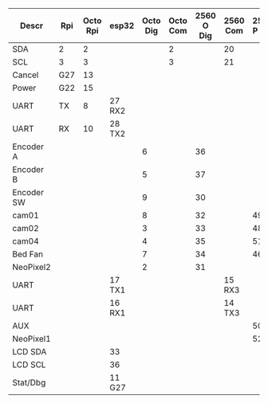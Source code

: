 | Descr      | Rpi | Octo Rpi | esp32  | Octo Dig | Octo Com | 2560 O Dig | 2560 Com | 2560 P Dig | Power | Left | Right |
| ---------- | --- | -------- | ------ | -------- | -------- | ---------- | -------- | ---------- | ----- | ---- | ----- |
| SDA        | 2   | 2        |        |          | 2        |            | 20       |            |       |      |       |
| SCL        | 3   | 3        |        |          | 3        |            | 21       |            |       |      |       |
| Cancel     | G27 | 13       |        |          |          |            |          |            |       |      |       |
| Power      | G22 | 15       |        |          |          |            |          |            |       |      |       |
| UART       | TX  | 8        | 27 RX2 |          |          |            |          |            |       |      |       |
| UART       | RX  | 10       | 28 TX2 |          |          |            |          |            |       |      |       |
| Encoder A  |     |          |        | 6        |          | 36         |          |            |       |      |       |
| Encoder B  |     |          |        | 5        |          | 37         |          |            |       |      |       |
| Encoder SW |     |          |        | 9        |          | 30         |          |            |       |      |       |
| cam01      |     |          |        | 8        |          | 32         |          | 49         | 3     |      |       |
| cam02      |     |          |        | 3        |          | 33         |          | 48         | 8     | 7    |       |
| cam04      |     |          |        | 4        |          | 35         |          | 51         | 4     |      |       |
| Bed Fan    |     |          |        | 7        |          | 34         |          | 46         | 9     |      |       |
| NeoPixel2  |     |          |        | 2        |          | 31         |          |            |       |      |       |
| UART       |     |          | 17 TX1 |          |          |            | 15 RX3   |            |       |      |       |
| UART       |     |          | 16 RX1 |          |          |            | 14 TX3   |            |       |      |       |
| AUX        |     |          |        |          |          |            |          | 50         | 7     | 6    |       |
| NeoPixel1  |     |          |        |          |          |            |          | 52         | 6     |      |       |
| LCD SDA    |     |          | 33     |          |          |            |          |            |       |      |       |
| LCD SCL    |     |          | 36     |          |          |            |          |            |       |      |       |
| Stat/Dbg   |     |          | 11 G27 |          |          |            |          |            |       |      |       |

